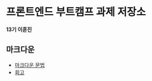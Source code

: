 # 프론트엔드 부트캠프 과제 저장소

**13기 이훈진**

## 마크다운

- [마크다운 문법](./src/md/markdown.md)
- [회고](./src/md/retrospect.md)

